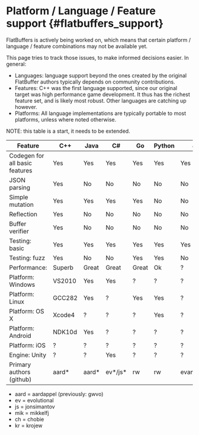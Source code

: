 Platform / Language / Feature support    {#flatbuffers_support}
=====================================

FlatBuffers is actively being worked on, which means that certain platform /
language / feature combinations may not be available yet.

This page tries to track those issues, to make informed decisions easier.
In general:

  * Languages: language support beyond the ones created by the original
    FlatBuffer authors typically depends on community contributions.
  * Features: C++ was the first language supported, since our original
    target was high performance game development. It thus has the richest
    feature set, and is likely most robust. Other languages are catching up
    however.
  * Platforms: All language implementations are typically portable to most
    platforms, unless where noted otherwise.

NOTE: this table is a start, it needs to be extended.

Feature                        | C++    | Java   | C#     | Go     | Python | JS        | TS        | C       | PHP | Dart    | Lobster
------------------------------ | ------ | ------ | ------ | ------ | ------ | --------- | --------- | ------  | --- | ------- | -------
Codegen for all basic features | Yes    | Yes    | Yes    | Yes    | Yes    | Yes       | Yes       | Yes     | WiP | Yes     | Yes
JSON parsing                   | Yes    | No     | No     | No     | No     | No        | No        | Yes     | No  | No      | Yes
Simple mutation                | Yes    | Yes    | Yes    | Yes    | No     | No        | No        | No      | No  | No      | No
Reflection                     | Yes    | No     | No     | No     | No     | No        | No        | Basic   | No  | No      | No
Buffer verifier                | Yes    | No     | No     | No     | No     | No        | No        | Yes     | No  | No      | No
Testing: basic                 | Yes    | Yes    | Yes    | Yes    | Yes    | Yes       | Yes       | Yes     | ?   | Yes     | Yes
Testing: fuzz                  | Yes    | No     | No     | Yes    | Yes    | No        | No        | No      | ?   | No      | No
Performance:                   | Superb | Great  | Great  | Great  | Ok     | ?         | ?         | Superb  | ?   | ?       | Great
Platform: Windows              | VS2010 | Yes    | Yes    | ?      | ?      | ?         | Yes       | VS2010  | ?   | Yes     | Yes
Platform: Linux                | GCC282 | Yes    | ?      | Yes    | Yes    | ?         | Yes       | Yes     | ?   | Yes     | Yes
Platform: OS X                 | Xcode4 | ?      | ?      | ?      | Yes    | ?         | Yes       | Yes     | ?   | Yes     | Yes
Platform: Android              | NDK10d | Yes    | ?      | ?      | ?      | ?         | ?         | ?       | ?   | Flutter | Yes
Platform: iOS                  | ?      | ?      | ?      | ?      | ?      | ?         | ?         | ?       | ?   | Flutter | Yes
Engine: Unity                  | ?      | ?      | Yes    | ?      | ?      | ?         | ?         | ?       | ?   | ?       | No
Primary authors (github)       | aard*  | aard*  | ev*/js*| rw     | rw     | evanw/ev* | kr*       | mik*    | ch* | dnfield | aard*

  * aard = aardappel (previously: gwvo)
  * ev = evolutional
  * js = jonsimantov
  * mik = mikkelfj
  * ch = chobie
  * kr = krojew

<br>
